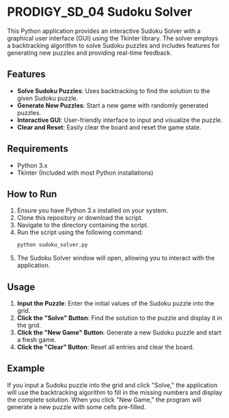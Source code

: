 # PRODIGY_SD_04 Sudoku Solver

This Python application provides an interactive Sudoku Solver with a graphical user interface (GUI) using the Tkinter library. The solver employs a backtracking algorithm to solve Sudoku puzzles and includes features for generating new puzzles and providing real-time feedback.

## Features

- **Solve Sudoku Puzzles**: Uses backtracking to find the solution to the given Sudoku puzzle.
- **Generate New Puzzles**: Start a new game with randomly generated puzzles.
- **Interactive GUI**: User-friendly interface to input and visualize the puzzle.
- **Clear and Reset**: Easily clear the board and reset the game state.

## Requirements

- Python 3.x
- Tkinter (Included with most Python installations)

## How to Run

1. Ensure you have Python 3.x installed on your system.
2. Clone this repository or download the script.
3. Navigate to the directory containing the script.
4. Run the script using the following command:
   ```bash
   python sudoku_solver.py
   ```
5. The Sudoku Solver window will open, allowing you to interact with the application.

## Usage

1. **Input the Puzzle**: Enter the initial values of the Sudoku puzzle into the grid.
2. **Click the "Solve" Button**: Find the solution to the puzzle and display it in the grid.
3. **Click the "New Game" Button**: Generate a new Sudoku puzzle and start a fresh game.
4. **Click the "Clear" Button**: Reset all entries and clear the board.

## Example

If you input a Sudoku puzzle into the grid and click "Solve," the application will use the backtracking algorithm to fill in the missing numbers and display the complete solution. When you click "New Game," the program will generate a new puzzle with some cells pre-filled.

